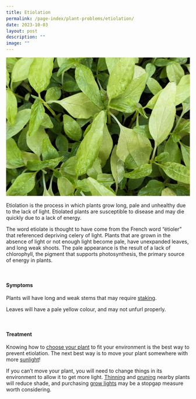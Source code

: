 ```yaml
---
title: Etiolation
permalink: /page-index/plant-problems/etiolation/
date: 2023-10-03
layout: post
description: ""
image: ""
---
```

<section>
	<img title="Etiolated seedlings in an overcrowded planting tray. Photo by Jacqueline Chua." src="/images/Plant%20problems/etoilation_overcrowding_jacquelinechua.jpg">
<p>Etiolation is the process in which plants grow long, pale and unhealthy due to the lack of light. Etiolated plants are susceptible to disease and may die quickly due to a lack of energy. </p>
<p>The word etiolate is thought to have come from the French word “étioler” that referenced depriving celery of light. Plants that are grown in the absence of light or not enough light become pale, have unexpanded leaves, and long weak shoots. The pale appearance is the result of a lack of chlorophyll, the pigment that supports photosynthesis, the primary source of energy in plants.</p>
</section>
<br>
<section>
	<h4>Symptoms</h4>
	<p>Plants will have long and weak stems that may require <a href="/page-index/hardscapes/staking/">staking</a>.</p>
	<p>Leaves will have a pale yellow colour, and may not unfurl properly.</p> 
</section>
<br>
<section>
	<h4>Treatment</h4>
	<p>Knowing how to <a href="/learn-more-about-gardening/plants/">choose your plant</a> to fit your environment is the best way to prevent etiolation. The next best way is to move your plant somewhere with more <a href="/page-index/horticulture-techniques/gauging-light/">sunlight</a>!</p>
	<p>If you can’t move your plant, you will need to change things in its environment to allow it to get more light. <a href="/page-index/horticulture-techniques/plant-spacing/">Thinning</a> and <a href="/page-index/horticulture-techniques/pruning/">pruning</a> nearby plants will reduce shade, and purchasing <a href="/page-index/horticulture-techniques/grow-lights/">grow lights</a> may be a stopgap measure worth considering. </p>
</section>